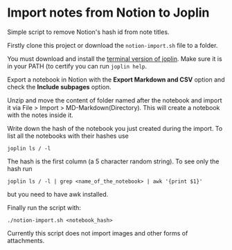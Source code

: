 # Import notes from Notion to Joplin
Simple script to remove Notion's hash id from note titles.

Firstly clone this project or download the `notion-import.sh` file to a folder.

You must download and install the [terminal version of joplin](https://joplinapp.org/terminal/). Make sure it is in your PATH (to certify you can run `joplin help`.

Export a notebook in Notion with the **Export Markdown and CSV** option and check the **Include subpages** option.

Unzip and move the content of folder named after the notebook and import it via File > Import > MD-Markdown(Directory). This will create a notebook with the notes inside it.

Write down the hash of the notebook you just created during the import. To list all the notebooks with their hashes use 
```
joplin ls / -l
```

The hash is the first column (a 5 character random string). To see only the hash run 
```
joplin ls / -l | grep <name_of_the_notebook> | awk '{print $1}'
```
but you need to have awk installed.

Finally run the script with:
```
./notion-import.sh <notebook_hash>
```

Currently this script does not import images and other forms of attachments.
